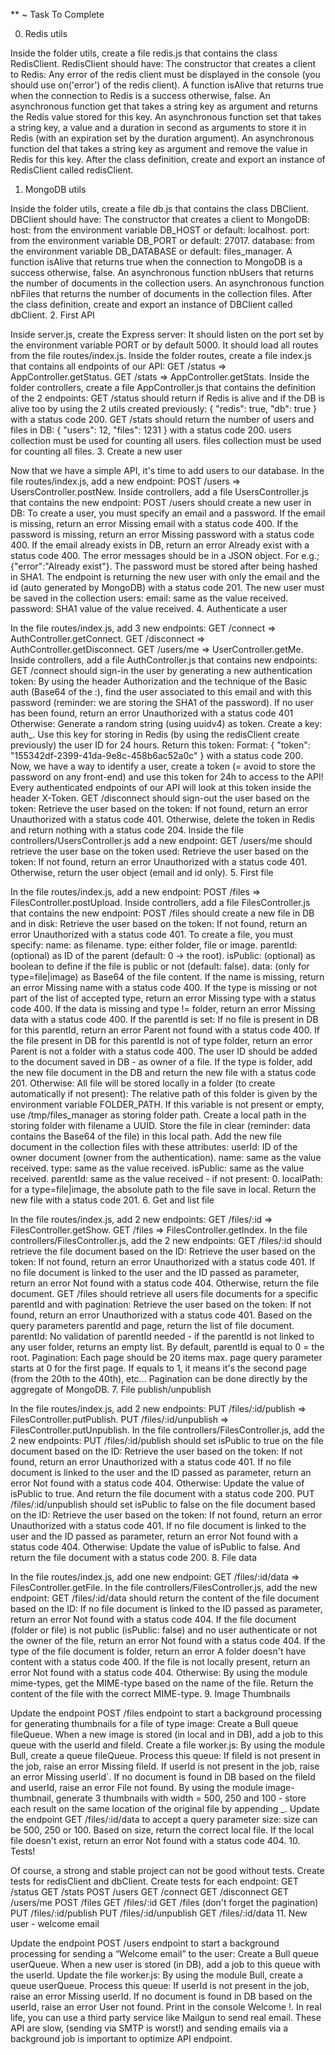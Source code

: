 ** ~ Task To Complete

0. Redis utils

Inside the folder utils, create a file redis.js that contains the class RedisClient.
RedisClient should have:
The constructor that creates a client to Redis:
Any error of the redis client must be displayed in the console (you should use on('error') of the redis client).
A function isAlive that returns true when the connection to Redis is a success otherwise, false.
An asynchronous function get that takes a string key as argument and returns the Redis value stored for this key.
An asynchronous function set that takes a string key, a value and a duration in second as arguments to store it in Redis (with an expiration set by the duration argument).
An asynchronous function del that takes a string key as argument and remove the value in Redis for this key.
After the class definition, create and export an instance of RedisClient called redisClient.
 1. MongoDB utils

Inside the folder utils, create a file db.js that contains the class DBClient.
DBClient should have:
The constructor that creates a client to MongoDB:
host: from the environment variable DB_HOST or default: localhost.
port: from the environment variable DB_PORT or default: 27017.
database: from the environment variable DB_DATABASE or default: files_manager.
A function isAlive that returns true when the connection to MongoDB is a success otherwise, false.
An asynchronous function nbUsers that returns the number of documents in the collection users.
An asynchronous function nbFiles that returns the number of documents in the collection files.
After the class definition, create and export an instance of DBClient called dbClient.
 2. First API

Inside server.js, create the Express server:
It should listen on the port set by the environment variable PORT or by default 5000.
It should load all routes from the file routes/index.js.
Inside the folder routes, create a file index.js that contains all endpoints of our API:
GET /status => AppController.getStatus.
GET /stats => AppController.getStats.
Inside the folder controllers, create a file AppController.js that contains the definition of the 2 endpoints:
GET /status should return if Redis is alive and if the DB is alive too by using the 2 utils created previously: { "redis": true, "db": true } with a status code 200.
GET /stats should return the number of users and files in DB: { "users": 12, "files": 1231 } with a status code 200.
users collection must be used for counting all users.
files collection must be used for counting all files.
 3. Create a new user

Now that we have a simple API, it's time to add users to our database.
In the file routes/index.js, add a new endpoint:
POST /users => UsersController.postNew.
Inside controllers, add a file UsersController.js that contains the new endpoint:
POST /users should create a new user in DB:
To create a user, you must specify an email and a password.
If the email is missing, return an error Missing email with a status code 400.
If the password is missing, return an error Missing password with a status code 400.
If the email already exists in DB, return an error Already exist with a status code 400.
The error messages should be in a JSON object. For e.g.; {"error":"Already exist"}.
The password must be stored after being hashed in SHA1.
The endpoint is returning the new user with only the email and the id (auto generated by MongoDB) with a status code 201.
The new user must be saved in the collection users:
email: same as the value received.
password: SHA1 value of the value received.
 4. Authenticate a user

In the file routes/index.js, add 3 new endpoints:
GET /connect => AuthController.getConnect.
GET /disconnect => AuthController.getDisconnect.
GET /users/me => UserController.getMe.
Inside controllers, add a file AuthController.js that contains new endpoints:
GET /connect should sign-in the user by generating a new authentication token:
By using the header Authorization and the technique of the Basic auth (Base64 of the <email>:<password>), find the user associated to this email and with this password (reminder: we are storing the SHA1 of the password).
If no user has been found, return an error Unauthorized with a status code 401
Otherwise:
Generate a random string (using uuidv4) as token.
Create a key: auth_<token>.
Use this key for storing in Redis (by using the redisClient create previously) the user ID for 24 hours.
Return this token: Format: { "token": "155342df-2399-41da-9e8c-458b6ac52a0c" } with a status code 200.
Now, we have a way to identify a user, create a token (= avoid to store the password on any front-end) and use this token for 24h to access to the API!
Every authenticated endpoints of our API will look at this token inside the header X-Token.
GET /disconnect should sign-out the user based on the token:
Retrieve the user based on the token:
If not found, return an error Unauthorized with a status code 401.
Otherwise, delete the token in Redis and return nothing with a status code 204.
Inside the file controllers/UsersController.js add a new endpoint:
GET /users/me should retrieve the user base on the token used:
Retrieve the user based on the token:
If not found, return an error Unauthorized with a status code 401.
Otherwise, return the user object (email and id only).
 5. First file

In the file routes/index.js, add a new endpoint:
POST /files => FilesController.postUpload.
Inside controllers, add a file FilesController.js that contains the new endpoint:
POST /files should create a new file in DB and in disk:
Retrieve the user based on the token:
If not found, return an error Unauthorized with a status code 401.
To create a file, you must specify:
name: as filename.
type: either folder, file or image.
parentId: (optional) as ID of the parent (default: 0 -> the root).
isPublic: (optional) as boolean to define if the file is public or not (default: false).
data: (only for type=file|image) as Base64 of the file content.
If the name is missing, return an error Missing name with a status code 400.
If the type is missing or not part of the list of accepted type, return an error Missing type with a status code 400.
If the data is missing and type != folder, return an error Missing data with a status code 400.
If the parentId is set:
If no file is present in DB for this parentId, return an error Parent not found with a status code 400.
If the file present in DB for this parentId is not of type folder, return an error Parent is not a folder with a status code 400.
The user ID should be added to the document saved in DB - as owner of a file.
If the type is folder, add the new file document in the DB and return the new file with a status code 201.
Otherwise:
All file will be stored locally in a folder (to create automatically if not present):
The relative path of this folder is given by the environment variable FOLDER_PATH.
If this variable is not present or empty, use /tmp/files_manager as storing folder path.
Create a local path in the storing folder with filename a UUID.
Store the file in clear (reminder: data contains the Base64 of the file) in this local path.
Add the new file document in the collection files with these attributes:
userId: ID of the owner document (owner from the authentication).
name: same as the value received.
type: same as the value received.
isPublic: same as the value received.
parentId: same as the value received - if not present: 0.
localPath: for a type=file|image, the absolute path to the file save in local.
Return the new file with a status code 201.
 6. Get and list file

In the file routes/index.js, add 2 new endpoints:
GET /files/:id => FilesController.getShow.
GET /files => FilesController.getIndex.
In the file controllers/FilesController.js, add the 2 new endpoints:
GET /files/:id should retrieve the file document based on the ID:
Retrieve the user based on the token:
If not found, return an error Unauthorized with a status code 401.
If no file document is linked to the user and the ID passed as parameter, return an error Not found with a status code 404.
Otherwise, return the file document.
GET /files should retrieve all users file documents for a specific parentId and with pagination:
Retrieve the user based on the token:
If not found, return an error Unauthorized with a status code 401.
Based on the query parameters parentId and page, return the list of file document.
parentId:
No validation of parentId needed - if the parentId is not linked to any user folder, returns an empty list.
By default, parentId is equal to 0 = the root.
Pagination:
Each page should be 20 items max.
page query parameter starts at 0 for the first page. If equals to 1, it means it's the second page (from the 20th to the 40th), etc…
Pagination can be done directly by the aggregate of MongoDB.
 7. File publish/unpublish

In the file routes/index.js, add 2 new endpoints:
PUT /files/:id/publish => FilesController.putPublish.
PUT /files/:id/unpublish => FilesController.putUnpublish.
In the file controllers/FilesController.js, add the 2 new endpoints:
PUT /files/:id/publish should set isPublic to true on the file document based on the ID:
Retrieve the user based on the token:
If not found, return an error Unauthorized with a status code 401.
If no file document is linked to the user and the ID passed as parameter, return an error Not found with a status code 404.
Otherwise:
Update the value of isPublic to true.
And return the file document with a status code 200.
PUT /files/:id/unpublish should set isPublic to false on the file document based on the ID:
Retrieve the user based on the token:
If not found, return an error Unauthorized with a status code 401.
If no file document is linked to the user and the ID passed as parameter, return an error Not found with a status code 404.
Otherwise:
Update the value of isPublic to false.
And return the file document with a status code 200.
 8. File data

In the file routes/index.js, add one new endpoint:
GET /files/:id/data => FilesController.getFile.
In the file controllers/FilesController.js, add the new endpoint:
GET /files/:id/data should return the content of the file document based on the ID:
If no file document is linked to the ID passed as parameter, return an error Not found with a status code 404.
If the file document (folder or file) is not public (isPublic: false) and no user authenticate or not the owner of the file, return an error Not found with a status code 404.
If the type of the file document is folder, return an error A folder doesn't have content with a status code 400.
If the file is not locally present, return an error Not found with a status code 404.
Otherwise:
By using the module mime-types, get the MIME-type based on the name of the file.
Return the content of the file with the correct MIME-type.
 9. Image Thumbnails

Update the endpoint POST /files endpoint to start a background processing for generating thumbnails for a file of type image:
Create a Bull queue fileQueue.
When a new image is stored (in local and in DB), add a job to this queue with the userId and fileId.
Create a file worker.js:
By using the module Bull, create a queue fileQueue.
Process this queue:
If fileId is not present in the job, raise an error Missing fileId.
If userId is not present in the job, raise an error Missing userId`.
If no document is found in DB based on the fileId and userId, raise an error File not found.
By using the module image-thumbnail, generate 3 thumbnails with width = 500, 250 and 100 - store each result on the same location of the original file by appending _<width size>.
Update the endpoint GET /files/:id/data to accept a query parameter size:
size can be 500, 250 or 100.
Based on size, return the correct local file.
If the local file doesn't exist, return an error Not found with a status code 404.
 10. Tests!

Of course, a strong and stable project can not be good without tests.
Create tests for redisClient and dbClient.
Create tests for each endpoint:
GET /status
GET /stats
POST /users
GET /connect
GET /disconnect
GET /users/me
POST /files
GET /files/:id
GET /files (don't forget the pagination)
PUT /files/:id/publish
PUT /files/:id/unpublish
GET /files/:id/data
 11. New user - welcome email

Update the endpoint POST /users endpoint to start a background processing for sending a “Welcome email” to the user:
Create a Bull queue userQueue.
When a new user is stored (in DB), add a job to this queue with the userId.
Update the file worker.js:
By using the module Bull, create a queue userQueue.
Process this queue:
If userId is not present in the job, raise an error Missing userId.
If no document is found in DB based on the userId, raise an error User not found.
Print in the console Welcome <email>!.
In real life, you can use a third party service like Mailgun to send real email. These API are slow, (sending via SMTP is worst!) and sending emails via a background job is important to optimize API endpoint.
